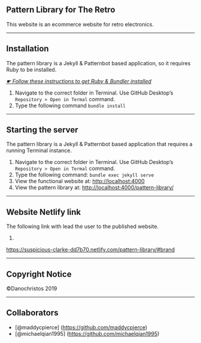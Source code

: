 ## Pattern Library for The Retro

This website is an ecommerce website for retro electronics.

---

## Installation

The pattern library is a Jekyll & Patternbot based application, so it requires Ruby to be installed.

[*☛ Follow these instructions to get Ruby & Bundler installed*](https://learn-the-web.algonquindesign.ca/courses/web-dev-4/install-more-developer-tools/)

1. Navigate to the correct folder in Terminal. Use GitHub Desktop’s `Repository > Open in Termal` command.
2. Type the following command `bundle install`

---

## Starting the server

The pattern library is a Jekyll & Patternbot based application that requires a running Terminal instance.

1. Navigate to the correct folder in Terminal. Use GitHub Desktop’s `Repository > Open in Termal` command.
2. Type the following command: `bundle exec jekyll serve`
3. View the functional website at: [http://localhost:4000](http://localhost:4000)
4. View the pattern library at: [http://localhost:4000/pattern-library/](http://localhost:4000/pattern-library/)

---

## Website Netlify link

The following link with lead the user to the published website.

1.
https://suspicious-clarke-dd7b70.netlify.com/pattern-library/#brand

---

## Copyright Notice

©Danochristos 2019

---

## Collaborators

- [@maddycpierce] (https://github.com/maddycpierce)
- [@michaelqian1995] (https://github.com/michaelqian1995)
